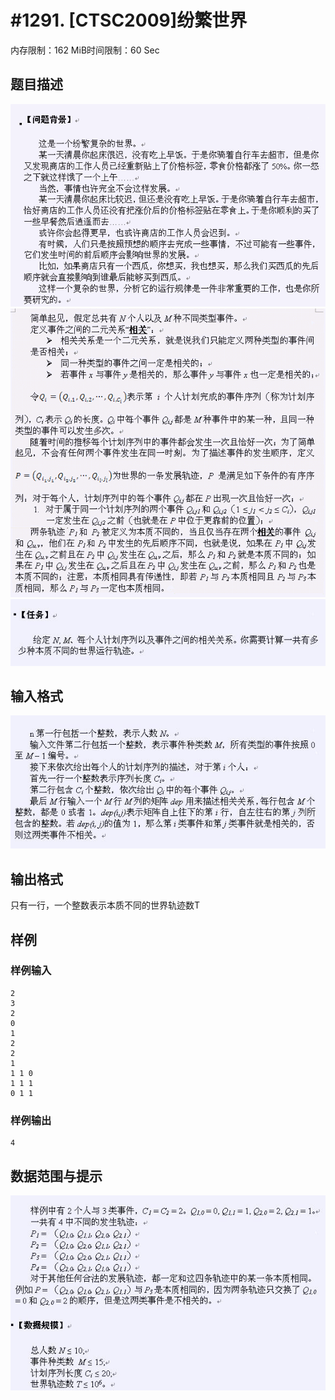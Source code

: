 # #1291. [CTSC2009]纷繁世界

内存限制：162 MiB时间限制：60 Sec

## 题目描述

![](images/1291_1.jpg)![](images/1291_2.jpg)![](images/1291_3.jpg)

## 输入格式

![](images/1291_4.jpg)

## 输出格式

只有一行，一个整数表示本质不同的世界轨迹数T

## 样例

### 样例输入

    
    2
    3
    2
    0
    1
    2
    2
    1
    1 1 0
    1 1 1
    0 1 1
    
    

### 样例输出

    
    4
    
    

## 数据范围与提示

![](images/1291_5.jpg)
